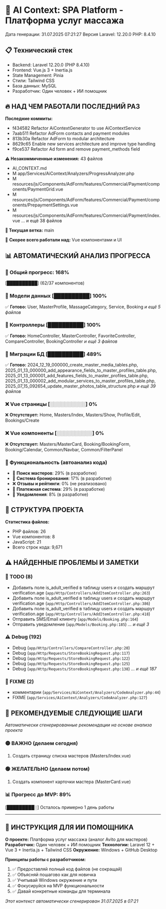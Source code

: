 # 🤖 AI Context: SPA Platform - Платформа услуг массажа
Дата генерации: 31.07.2025 07:21:27
Версия Laravel: 12.20.0
PHP: 8.4.10

## 📋 Технический стек
- Backend: Laravel 12.20.0 (PHP 8.4.10)
- Frontend: Vue.js 3 + Inertia.js
- State Management: Pinia
- Стили: Tailwind CSS
- База данных: MySQL
- Разработчик: Один человек + ИИ помощник

## 🔥 НАД ЧЕМ РАБОТАЛИ ПОСЛЕДНИЙ РАЗ

**Последние коммиты:**
- f434582 Refactor AiContextGenerator to use AiContextService
- 7aab511 Refactor AdForm contacts and payment modules
- 813b30a Refactor AdForm to modular architecture
- 8629c65 Enable new services architecture and improve type handling
- f9ce537 Refactor Ad form and remove payment_methods field

**⚠️ Незакоммиченные изменения:** 43 файлов
- AI_CONTEXT.md
- M app/Services/AiContext/Analyzers/ProgressAnalyzer.php
- M resources/js/Components/AdForm/features/Commercial/Payment/components/PaymentGrid.vue
- M resources/js/Components/AdForm/features/Commercial/Payment/components/PrepaymentSettings.vue
- M resources/js/Components/AdForm/features/Commercial/Payment/index.vue
... и ещё 38 файлов

**🌿 Текущая ветка:** main

🎯 **Скорее всего работали над:** Vue компонентами и UI

## 📊 АВТОМАТИЧЕСКИЙ АНАЛИЗ ПРОГРЕССА

### 🎯 Общий прогресс: 168%
[██████████] (62/37 компонентов)

### 🔄 Модели данных [██████████] 100%
✅ **Готово:** User, MasterProfile, MassageCategory, Service, Booking
   _и ещё 5 файлов_

### 🔄 Контроллеры [██████████] 100%
✅ **Готово:** HomeController, MasterController, FavoriteController, CompareController, BookingController
   _и ещё 3 файлов_

### 🔄 Миграции БД [██████████] 489%
✅ **Готово:** 2024_12_19_000000_create_master_media_tables.php, 2025_01_13_000000_add_appearance_fields_to_master_profiles_table.php, 2025_01_13_000001_add_features_fields_to_master_profiles_table.php, 2025_01_13_000002_add_modular_services_to_master_profiles_table.php, 2025_07_15_092654_update_master_photos_table_structure.php
   _и ещё 39 файлов_

### ❌ Vue страницы [░░░░░░░░░░] 0%
❌ **Отсутствует:** Home, Masters/Index, Masters/Show, Profile/Edit, Bookings/Create

### ❌ Vue компоненты [░░░░░░░░░░] 0%
❌ **Отсутствует:** Masters/MasterCard, Booking/BookingForm, Booking/Calendar, Common/Navbar, Common/FilterPanel

### 🔧 Функциональность (автоанализ кода)
- 🔄 **Поиск мастеров**: 29% (в разработке)
- 🔄 **Система бронирования**: 17% (в разработке)
- ❌ **Отзывы и рейтинги**: 0% (не реализовано)
- 🔄 **Платежная система**: 29% (в разработке)
- 🔄 **Уведомления**: 8% (в разработке)

## 📁 СТРУКТУРА ПРОЕКТА

**Статистика файлов:**
- PHP файлов: 26
- Vue компонентов: 8
- JavaScript: 21
- Всего строк кода: 9,671

## ⚠️ НАЙДЕННЫЕ ПРОБЛЕМЫ И ЗАМЕТКИ

### 📝 TODO (8)
- Добавить поле is_adult_verified в таблицу users и создать маршрут verification.age (`app/Http/Controllers/AddItemController.php:263`)
- Добавить поле is_adult_verified в таблицу users и создать маршрут verification.age (`app/Http/Controllers/AddItemController.php:386`)
- Добавить поле is_adult_verified в таблицу users и создать маршрут verification.age (`app/Http/Controllers/AddItemController.php:418`)
- Отправить SMS/Email клиенту (`app/Models/Booking.php:164`)
- Отправить уведомление (`app/Models/Booking.php:185`)
_... и ещё 3_

### ⚠️ Debug (192)
- Debug (`app/Http/Controllers/CompareController.php:20`)
- Debug (`app/Http/Requests/StoreBookingRequest.php:117`)
- Debug (`app/Http/Requests/StoreBookingRequest.php:122`)
- Debug (`app/Http/Requests/StoreBookingRequest.php:125`)
- Debug (`app/Http/Requests/StoreBookingRequest.php:138`)
_... и ещё 187_

### 🔧 FIXME (2)
- комментарии (`app/Services/AiContext/Analyzers/CodeAnalyzer.php:44`)
- FIXME (`app/Services/AiContext/Analyzers/CodeAnalyzer.php:127`)

## 🚀 РЕКОМЕНДУЕМЫЕ СЛЕДУЮЩИЕ ШАГИ

*Автоматически сгенерированные рекомендации на основе анализа проекта*

### 🟡 ВАЖНО (делаем сегодня)
1. Создать страницу списка мастеров (Masters/Index.vue)

### 🟢 ЖЕЛАТЕЛЬНО (делаем потом)
1. Создать компонент карточки мастера (MasterCard.vue)

### 📊 Прогресс до MVP: 89%
[█████████░] Осталось примерно 1 день работы

---

## 📌 ИНСТРУКЦИЯ ДЛЯ ИИ ПОМОЩНИКА

**О проекте:** Платформа услуг массажа (аналог Avito для мастеров)
**Разработчик:** Один человек + ИИ помощник
**Технологии:** Laravel 12 + Vue 3 + Inertia.js + Tailwind CSS
**Окружение:** Windows + GitHub Desktop

**Принципы работы с разработчиком:**
1. ✅ Предоставляй полный код файлов (не сокращай)
2. ✅ Объясняй пошагово как для новичка
3. ✅ Учитывай Windows окружение и пути
4. ✅ Фокусируйся на MVP функциональности
5. ✅ Давай конкретные команды для терминала

*Этот контекст автоматически сгенерирован 31.07.2025 в 07:21*